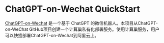 # ChatGPT-on-Wechat QuickStart
[ChatGPT-on-Wechat](https://github.com/kx-Huang/ChatGPT-on-WeChat) 是一个基于 ChatGPT 的微信机器人。本项目从ChatGPT-on-WeChat GitHub项目创建一个计算巢私有化部署服务。使用计算巢服务，用户可以快捷部署ChatGPT-on-Wechat到阿里云上。

